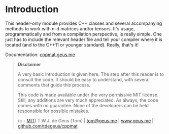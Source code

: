 
# Introduction

This header-only module provides C++ classes and several accompanying methods to work with n-d matrices and/or tensors. It's usage, programmatically and from a compilation perspective, is really simple. One just has to include the relevant header file and tell your compiler where it is located (and to the C++11 or younger standard). Really, that's it!

Documentation: [cppmat.geus.me](http://cppmat.geus.me)

>   **Disclaimer**
>   
>   A very basic introduction is given here. The step after this reader is to consult the code. It should be easy to understand, with several comments that guide this process. 
>   
>   This code is made available under the very permissive MIT license. Still, any additions are very much appreciated. As always, the code comes with no guarantee. None of the developers can be held responsible for possible mistakes.
>   
>   (c - [MIT](https://github.com/tdegeus/cppmat/blob/master/LICENSE)) T.W.J. de Geus (Tom) | tom@geus.me | www.geus.me | [github.com/tdegeus/cppmat](https://github.com/tdegeus/cppmat)
